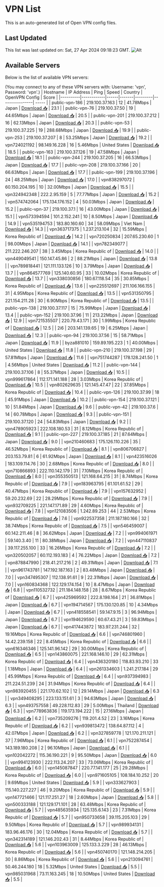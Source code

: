 # VPN List

This is an auto-generated list of Open VPN config files.

## Last Updated

This list was last updated on: Sat, 27 Apr 2024 09:18:23 GMT.
![Alt](https://repobeats.axiom.co/api/embed/186b98318ef1479477931607c1ad7d823f12451f.svg "Repobeats analytics image")

## Available Servers

Below is the list of available VPN servers:

(You may connect to any of these VPN servers with: Username: 'vpn', Password: 'vpn'.)
| Hostname | IP Address | Ping | Speed | Country | OpenVPN Config | Score |
|----------|------------|------|-------|---------|----------------| ----- |
| public-vpn-186 | 219.100.37.163 | 12 | 41.78Mbps | Japan | [Download 📥](./configs/server_0_JP.ovpn) | 23.1 |
| public-vpn-76 | 219.100.37.50 | 19 | 44.65Mbps | Japan | [Download 📥](./configs/server_1_JP.ovpn) | 20.5 |
| public-vpn-201 | 219.100.37.212 | 16 | 62.13Mbps | Japan | [Download 📥](./configs/server_2_JP.ovpn) | 20.3 |
| public-vpn-53 | 219.100.37.225 | 19 | 288.68Mbps | Japan | [Download 📥](./configs/server_3_JP.ovpn) | 19.9 |
| public-vpn-253 | 219.100.37.207 | 8 | 53.25Mbps | Japan | [Download 📥](./configs/server_4_JP.ovpn) | 19.2 |
| vpn724021192 | 98.149.16.228 | 16 | 5.46Mbps | United States | [Download 📥](./configs/server_5_US.ovpn) | 18.5 |
| public-vpn-163 | 219.100.37.126 | 19 | 47.58Mbps | Japan | [Download 📥](./configs/server_6_JP.ovpn) | 18.1 |
| public-vpn-244 | 219.100.37.205 | 16 | 66.53Mbps | Japan | [Download 📥](./configs/server_7_JP.ovpn) | 17.7 |
| public-vpn-208 | 219.100.37.166 | 20 | 66.63Mbps | Japan | [Download 📥](./configs/server_8_JP.ovpn) | 17.7 |
| public-vpn-199 | 219.100.37.196 | 24 | 48.25Mbps | Japan | [Download 📥](./configs/server_9_JP.ovpn) | 17.0 |
| vpn838297072 | 60.150.204.195 | 10 | 32.00Mbps | Japan | [Download 📥](./configs/server_10_JP.ovpn) | 15.5 |
| vpn324942348 | 222.2.95.159 | 5 | 77.77Mbps | Japan | [Download 📥](./configs/server_11_JP.ovpn) | 15.2 |
| vpn574742064 | 175.134.176.152 | 4 | 50.03Mbps | Japan | [Download 📥](./configs/server_12_JP.ovpn) | 15.2 |
| public-vpn-37 | 219.100.37.1 | 16 | 43.00Mbps | Japan | [Download 📥](./configs/server_13_JP.ovpn) | 15.1 |
| vpn573394594 | 101.2.152.241 | 10 | 8.50Mbps | Japan | [Download 📥](./configs/server_14_JP.ovpn) | 14.9 |
| vpn535194753 | 183.80.160.60 | 34 | 58.09Mbps | Viet Nam | [Download 📥](./configs/server_15_VN.ovpn) | 14.3 |
| vpn363717375 | 1.237.213.104 | 32 | 15.59Mbps | Korea Republic of | [Download 📥](./configs/server_16_KR.ovpn) | 14.2 |
| vpn720250834 | 207.65.230.60 | 1 | 98.00Mbps | Japan | [Download 📥](./configs/server_17_JP.ovpn) | 14.1 |
| vpn782349077 | 211.222.246.207 | 38 | 3.45Mbps | Korea Republic of | [Download 📥](./configs/server_18_KR.ovpn) | 14.0 |
| vpn449049541 | 150.147.45.86 | 2 | 88.21Mbps | Japan | [Download 📥](./configs/server_19_JP.ovpn) | 13.8 |
| vpn789818441 | 121.111.133.126 | 10 | 3.79Mbps | Japan | [Download 📥](./configs/server_20_JP.ovpn) | 13.7 |
| vpn864577769 | 125.140.60.95 | 33 | 10.02Mbps | Korea Republic of | [Download 📥](./configs/server_21_KR.ovpn) | 13.7 |
| vpn338030856 | 180.67.118.54 | 35 | 30.85Mbps | Korea Republic of | [Download 📥](./configs/server_22_KR.ovpn) | 13.6 |
| vpn225512697 | 211.106.166.155 | 31 | 4.95Mbps | Korea Republic of | [Download 📥](./configs/server_23_KR.ovpn) | 13.5 |
| vpn531350795 | 221.154.211.28 | 30 | 6.90Mbps | Korea Republic of | [Download 📥](./configs/server_24_KR.ovpn) | 13.5 |
| public-vpn-138 | 219.100.37.117 | 15 | 75.99Mbps | Japan | [Download 📥](./configs/server_25_JP.ovpn) | 13.4 |
| public-vpn-152 | 219.100.37.96 | 11 | 213.22Mbps | Japan | [Download 📥](./configs/server_26_JP.ovpn) | 12.9 |
| vpn721535507 | 220.79.43.171 | 30 | 1.99Mbps | Korea Republic of | [Download 📥](./configs/server_27_KR.ovpn) | 12.5 |
| 2i6 | 203.141.139.65 | 19 | 6.25Mbps | Japan | [Download 📥](./configs/server_28_JP.ovpn) | 12.3 |
| public-vpn-94 | 219.100.37.56 | 15 | 58.71Mbps | Japan | [Download 📥](./configs/server_29_JP.ovpn) | 11.9 |
| byza881010 | 159.89.195.223 | 1 | 40.00Mbps | United States | [Download 📥](./configs/server_30_US.ovpn) | 11.8 |
| public-vpn-210 | 219.100.37.198 | 29 | 57.81Mbps | Japan | [Download 📥](./configs/server_31_JP.ovpn) | 11.6 |
| vpn751744287 | 178.128.241.50 | 1 | 4.56Mbps | United States | [Download 📥](./configs/server_32_US.ovpn) | 11.2 |
| public-vpn-144 | 219.100.37.106 | 8 | 55.37Mbps | Japan | [Download 📥](./configs/server_33_JP.ovpn) | 10.5 |
| vpn999617864 | 112.171.141.188 | 28 | 3.03Mbps | Korea Republic of | [Download 📥](./configs/server_34_KR.ovpn) | 10.5 |
| vpn802629635 | 121.145.47.47 | 22 | 37.85Mbps | Korea Republic of | [Download 📥](./configs/server_35_KR.ovpn) | 10.4 |
| public-vpn-126 | 219.100.37.99 | 18 | 45.91Mbps | Japan | [Download 📥](./configs/server_36_JP.ovpn) | 10.2 |
| public-vpn-154 | 219.100.37.121 | 10 | 51.84Mbps | Japan | [Download 📥](./configs/server_37_JP.ovpn) | 9.6 |
| public-vpn-42 | 219.100.37.6 | 14 | 60.78Mbps | Japan | [Download 📥](./configs/server_38_JP.ovpn) | 9.3 |
| public-vpn-151 | 219.100.37.120 | 24 | 54.83Mbps | Japan | [Download 📥](./configs/server_39_JP.ovpn) | 9.2 |
| vpn478905923 | 222.108.180.53 | 31 | 8.12Mbps | Korea Republic of | [Download 📥](./configs/server_40_KR.ovpn) | 9.1 |
| public-vpn-227 | 219.100.37.185 | 21 | 87.64Mbps | Japan | [Download 📥](./configs/server_41_JP.ovpn) | 9.0 |
| vpn210460683 | 175.126.110.226 | 35 | 46.52Mbps | Korea Republic of | [Download 📥](./configs/server_42_KR.ovpn) | 8.1 |
| vpn806706827 | 203.153.79.81 | 6 | 61.92Mbps | Japan | [Download 📥](./configs/server_43_JP.ovpn) | 8.1 |
| vpn423516026 | 183.109.114.76 | 30 | 2.68Mbps | Korea Republic of | [Download 📥](./configs/server_44_KR.ovpn) | 8.0 |
| vpn710866893 | 222.110.142.179 | 31 | 7.10Mbps | Korea Republic of | [Download 📥](./configs/server_45_KR.ovpn) | 8.0 |
| vpn355350513 | 121.168.64.215 | 31 | 8.74Mbps | Korea Republic of | [Download 📥](./configs/server_46_KR.ovpn) | 7.9 |
| vpn183963795 | 61.101.61.52 | 29 | 40.47Mbps | Korea Republic of | [Download 📥](./configs/server_47_KR.ovpn) | 7.9 |
| vpn157632952 | 59.20.232.69 | 22 | 28.29Mbps | Korea Republic of | [Download 📥](./configs/server_48_KR.ovpn) | 7.9 |
| vpn932709225 | 221.147.171.89 | 29 | 4.60Mbps | Korea Republic of | [Download 📥](./configs/server_49_KR.ovpn) | 7.8 |
| vpn121083506 | 1.242.89.253 | 44 | 2.53Mbps | Korea Republic of | [Download 📥](./configs/server_50_KR.ovpn) | 7.6 |
| vpn922537358 | 211.187.180.166 | 32 | 38.74Mbps | Korea Republic of | [Download 📥](./configs/server_51_KR.ovpn) | 7.5 |
| vpn546459007 | 60.142.211.46 | 8 | 36.62Mbps | Japan | [Download 📥](./configs/server_52_JP.ovpn) | 7.2 |
| vpn994061971 | 59.140.3.40 | 11 | 80.38Mbps | Japan | [Download 📥](./configs/server_53_JP.ovpn) | 7.2 |
| vpn447110837 | 39.117.255.100 | 33 | 16.26Mbps | Korea Republic of | [Download 📥](./configs/server_54_KR.ovpn) | 7.2 |
| vpn320502057 | 60.112.193.183 | 4 | 76.22Mbps | Japan | [Download 📥](./configs/server_55_JP.ovpn) | 7.2 |
| vpn878847990 | 218.41.217.216 | 2 | 49.31Mbps | Japan | [Download 📥](./configs/server_56_JP.ovpn) | 7.1 |
| vpn961743781 | 147.192.187.163 | 2 | 83.48Mbps | Japan | [Download 📥](./configs/server_57_JP.ovpn) | 7.0 |
| vpn347495307 | 112.138.91.61 | 9 | 22.31Mbps | Japan | [Download 📥](./configs/server_58_JP.ovpn) | 7.0 |
| vpn160834368 | 122.129.174.154 | 10 | 8.47Mbps | Japan | [Download 📥](./configs/server_59_JP.ovpn) | 6.8 |
| vpn110532732 | 211.184.148.158 | 28 | 8.67Mbps | Korea Republic of | [Download 📥](./configs/server_60_KR.ovpn) | 6.7 |
| vpn425969592 | 222.8.198.164 | 21 | 36.81Mbps | Japan | [Download 📥](./configs/server_61_JP.ovpn) | 6.7 |
| vpn194714567 | 175.130.120.85 | 10 | 4.34Mbps | Japan | [Download 📥](./configs/server_62_JP.ovpn) | 6.7 |
| vpn418558541 | 59.147.9.15 | 3 | 96.94Mbps | Japan | [Download 📥](./configs/server_63_JP.ovpn) | 6.7 |
| vpn194629590 | 60.67.43.21 | 3 | 59.83Mbps | Japan | [Download 📥](./configs/server_64_JP.ovpn) | 6.7 |
| vpn417443872 | 183.97.231.244 | 32 | 19.16Mbps | Korea Republic of | [Download 📥](./configs/server_65_KR.ovpn) | 6.6 |
| vpn746801960 | 14.42.239.158 | 22 | 8.45Mbps | Korea Republic of | [Download 📥](./configs/server_66_KR.ovpn) | 6.6 |
| vpn616346346 | 125.141.96.142 | 29 | 30.00Mbps | Korea Republic of | [Download 📥](./configs/server_67_KR.ovpn) | 6.5 |
| vpn143860075 | 221.168.146.10 | 29 | 62.31Mbps | Korea Republic of | [Download 📥](./configs/server_68_KR.ovpn) | 6.4 |
| vpn436320180 | 118.83.93.210 | 33 | 1.18Mbps | Japan | [Download 📥](./configs/server_69_JP.ovpn) | 6.4 |
| vpn261334603 | 1.241.217.184 | 29 | 45.99Mbps | Korea Republic of | [Download 📥](./configs/server_70_KR.ovpn) | 6.4 |
| vpn937394983 | 211.224.51.239 | 24 | 31.94Mbps | Korea Republic of | [Download 📥](./configs/server_71_KR.ovpn) | 6.4 |
| vpn983920455 | 221.170.62.102 | 12 | 29.14Mbps | Japan | [Download 📥](./configs/server_72_JP.ovpn) | 6.3 |
| vpn349408295 | 223.133.151.61 | 3 | 94.63Mbps | Japan | [Download 📥](./configs/server_73_JP.ovpn) | 6.3 |
| vpn493757558 | 49.228.112.83 | 29 | 5.00Mbps | Thailand | [Download 📥](./configs/server_74_TH.ovpn) | 6.3 |
| vpn778963836 | 119.173.194.222 | 15 | 27.16Mbps | Japan | [Download 📥](./configs/server_75_JP.ovpn) | 6.2 |
| vpn735209276 | 119.201.4.52 | 23 | 3.16Mbps | Korea Republic of | [Download 📥](./configs/server_76_KR.ovpn) | 6.2 |
| vpn939813472 | 138.64.87.112 | 4 | 42.07Mbps | Japan | [Download 📥](./configs/server_77_JP.ovpn) | 6.2 |
| vpn327859778 | 121.170.211.121 | 37 | 7.96Mbps | Korea Republic of | [Download 📥](./configs/server_78_KR.ovpn) | 6.1 |
| vpn752287454 | 143.189.180.208 | 2 | 96.10Mbps | Japan | [Download 📥](./configs/server_79_JP.ovpn) | 6.1 |
| vpn102042272 | 115.36.190.221 | 9 | 95.50Mbps | Japan | [Download 📥](./configs/server_80_JP.ovpn) | 6.0 |
| vpn994123930 | 222.113.24.207 | 33 | 73.06Mbps | Korea Republic of | [Download 📥](./configs/server_81_KR.ovpn) | 6.0 |
| vpn145087847 | 220.77.141.177 | 25 | 29.28Mbps | Korea Republic of | [Download 📥](./configs/server_82_KR.ovpn) | 6.0 |
| vpn971605105 | 108.184.10.252 | 20 | 9.69Mbps | United States | [Download 📥](./configs/server_83_US.ovpn) | 5.9 |
| vpn333627903 | 115.140.227.227 | 46 | 9.20Mbps | Korea Republic of | [Download 📥](./configs/server_84_KR.ovpn) | 5.9 |
| vpn147721466 | 121.117.251.27 | 18 | 2.60Mbps | Japan | [Download 📥](./configs/server_85_JP.ovpn) | 5.8 |
| vpn500333188 | 121.129.171.101 | 28 | 63.48Mbps | Korea Republic of | [Download 📥](./configs/server_86_KR.ovpn) | 5.7 |
| vpn485635934 | 125.135.6.143 | 23 | 7.31Mbps | Korea Republic of | [Download 📥](./configs/server_87_KR.ovpn) | 5.7 |
| vpn950733658 | 39.115.205.103 | 29 | 9.50Mbps | Korea Republic of | [Download 📥](./configs/server_88_KR.ovpn) | 5.7 |
| vpn989934131 | 183.96.46.176 | 30 | 12.04Mbps | Korea Republic of | [Download 📥](./configs/server_89_KR.ovpn) | 5.7 |
| vpn342314189 | 121.146.202.43 | 31 | 8.44Mbps | Korea Republic of | [Download 📥](./configs/server_90_KR.ovpn) | 5.6 |
| vpn103963009 | 125.133.3.229 | 28 | 46.13Mbps | Korea Republic of | [Download 📥](./configs/server_91_KR.ovpn) | 5.6 |
| vpn450740170 | 121.148.214.205 | 30 | 8.86Mbps | Korea Republic of | [Download 📥](./configs/server_92_KR.ovpn) | 5.6 |
| vpn213094761 | 50.46.244.180 | 18 | 5.32Mbps | United States | [Download 📥](./configs/server_93_US.ovpn) | 5.5 |
| vpn985031968 | 73.11.163.245 | 18 | 10.50Mbps | United States | [Download 📥](./configs/server_94_US.ovpn) | 5.5 |
